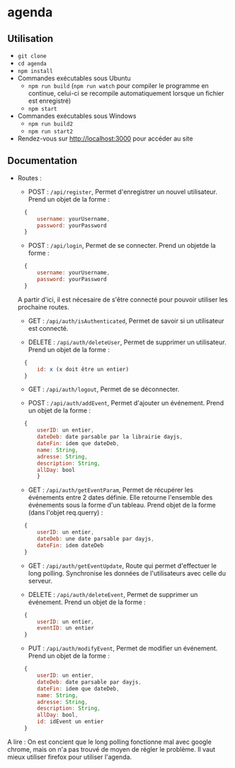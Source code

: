 # agenda

## Utilisation

- `git clone`
- `cd agenda`
- `npm install`
- Commandes exécutables sous Ubuntu
  - `npm run build` (`npm run watch` pour compiler le programme en continue, celui-ci se recompile automatiquement lorsque un fichier est enregistré)
  - `npm start`
- Commandes exécutables sous Windows
  - `npm run build2`
  - `npm run start2`
- Rendez-vous sur <http://localhost:3000> pour accéder au site

## Documentation

- Routes :

  - POST : `/api/register`, Permet d'enregistrer un nouvel utilisateur. Prend un objet de la forme :

  ```javascript
    {
        username: yourUsername,
        password: yourPassword
    }
  ```

  - POST : `/api/login`, Permet de se connecter. Prend un objetde la forme :

  ```javascript
    {
        username: yourUsername,
        password: yourPassword
    }
  ```

  A partir d'ici, il est nécesaire de s'être connecté pour pouvoir utiliser les prochaine routes.

  - GET : `/api/auth/isAuthenticated`, Permet de savoir si un utilisateur est connecté.

  - DELETE : `/api/auth/deleteUser`, Permet de supprimer un utilisateur. Prend un objet de la forme :

  ```javascript
    {
        id: x (x doit être un entier)
    }
  ```

  - GET : `/api/auth/logout`, Permet de se déconnecter.

  - POST : `/api/auth/addEvent`, Permet d'ajouter un événement. Prend un objet de la forme :

  ```javascript
    {
        userID: un entier,
        dateDeb: date parsable par la librairie dayjs,
        dateFin: idem que dateDeb,
        name: String,
        adresse: String,
        description: String,
        allDay: bool
        }
  ```

  - GET : `/api/auth/getEventParam`, Permet de récupérer les événements entre 2 dates définie. Elle retourne l'ensemble des événements sous la forme d'un tableau. Prend objet de la forme (dans l'objet req.querry) :

  ```javascript
    {
        userID: un entier,
        dateDeb: une date parsable par dayjs,
        dateFin: idem dateDeb
    }
  ```

  - GET : `/api/auth/getEventUpdate`, Route qui permet d'effectuer le long polling. Synchronise les données de l'utilisateurs avec celle du serveur.

  - DELETE : `/api/auth/deleteEvent`, Permet de supprimer un événement. Prend un objet de la forme :

  ```javascript
    {
        userID: un entier,
        eventID: un entier
    }
  ```

  - PUT : `/api/auth/modifyEvent`, Permet de modifier un événement. Prend un objet de la forme :

  ```javascript
    {
        userID: un entier,
        dateDeb: date parsable par dayjs,
        dateFin: idem que dateDeb,
        name: String,
        adresse: String,
        description: String,
        allDay: bool,
        id: idEvent un entier
    }
  ```

A lire : On est concient que le long polling fonctionne mal avec google chrome, mais on n'a pas trouvé de moyen de régler le problème. Il vaut mieux utiliser firefox pour utiliser l'agenda.
